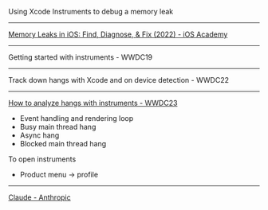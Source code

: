 Using Xcode Instruments to debug a memory leak

- - - -

[Memory Leaks in iOS: Find, Diagnose, & Fix (2022) - iOS Academy](https://youtu.be/b2AgibUg47k?si=s-BGr0OsS9vSUHb7)

- - - -

Getting started with instruments - WWDC19

- - - -

Track down hangs with Xcode and on device detection - WWDC22

- - - -

[How to analyze hangs with instruments - WWDC23](https://developer.apple.com/videos/play/wwdc2023/10248/)
* Event handling and rendering loop
* Busy main thread hang
* Async hang
* Blocked main thread hang

To open instruments
* Product menu -> profile
- - - -

[Claude - Anthropic](https://www.anthropic.com)
